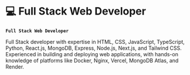 # 💻 Full Stack Web Developer 

**`Full Stack Web Developer`**

Full Stack developer with expertise in HTML, CSS, JavaScript, TypeScript, Python, React.js, MongoDB, Express, Node.js, Next.js, and Tailwind CSS. Experienced in building and deploying web applications, with hands-on knowledge of platforms like Docker, Nginx, Vercel, MongoDB Atlas, and Render.
